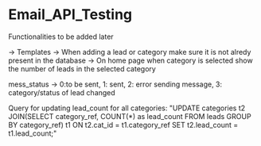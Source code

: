 # Email_API_Testing

Functionalities to be added later

-> Templates
-> When adding a lead or category make sure it is not alredy present in the database
-> On home page when category is selected show the number of leads in the selected category

mess_status -> 0:to be sent, 1: sent, 2: error sending message, 3: category/status of lead changed

Query for updating lead_count for all categories:
"UPDATE categories t2 JOIN(SELECT category_ref, COUNT(*) as lead_count FROM leads GROUP BY category_ref) t1 ON t2.cat_id = t1.category_ref SET t2.lead_count = t1.lead_count;"